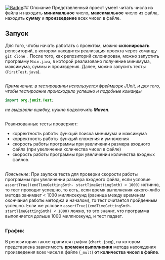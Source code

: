 [![Badge](https://github.com/FaAyat/technical_specification_222/blob/main/.github/workflows/ci_system.yml/badge.svg)](https://github.com/FaAyat/technical_specification_222/blob/main/.github/workflows/ci_system.yml)## Опсиание
Представленный проект умеет читать числа из файла и находить __минимальное__ число, __максимальное__ число из файла, находить __сумму__ и __произведение__ всех чисел в файле.



## Запуск
Для того, чтобы начать работать с проектом, можно __склонировать__ репозиторий, в котором находится реализация проекта через команду `git clone `.
После того, как репозиторий склонирован, можно запустить программу `Main.java`, в которой реализовано получение минимума, максимума, суммы и произвдения. Далее, можно запусить тесты (`FirstTest.java`). 

##
_Примечание: в тестировании используется фреймворк JUnit, и для того, чтобы тестироание происходило успешно и подобные команды_
```java
import org.junit.Test;
``` 
_не выдавали ошибку, нужно подключить __Maven__._
##




Реализованныe тесты проверяют: 
*  корректность работы функций поиска минимума и максимума
*  корректность работы функций сложения и умножения
*  скорость работы программы при увеличении размера входного файла (при увеличении количества чисел в файле)
* скорость работы программы при увеличении количества входных файлов.

##
_Пояснение_:
При заупске теста для проверки скорости работы программы при увеличении размера входного файла, если условие  
` assertTrue((endTimeGettingSmth- startTimeGettingSmth) < 1000) ` истинно, то тест проходит успешно, то есть, если время выполнения какого-либо метода занимает < 1000 миллисекунд (разница между временем окончания работы методжа и началом), то тест считается пройденным успешно. Если же условие `assertTrue((endTimeGettingSmth- startTimeGettingSmth) < 1000)` ложно, то это значит, что программа выполняется дольше 1000 миллисекунд, и тест падает.
##


### График ###

В репозитории также хранится график (`chart.jpeg`), на котором представлена зависимость __времени выполнения__ метода нахождения произведения всех чисел в файле (`_mult`) __от количества чисел в файле__.